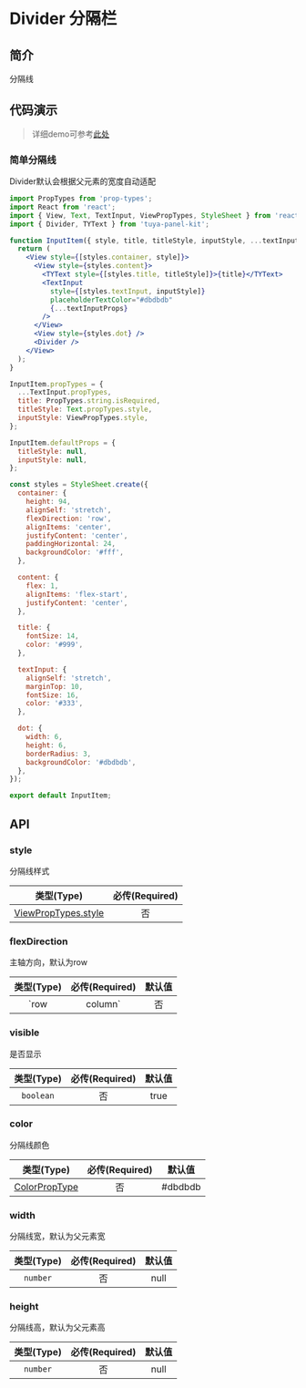 # Divider 分隔栏

<a name="e05dce83"></a>
## 简介

分隔线


<a name="da441097"></a>
## 代码演示

> 详细demo可参考[此处](https://github.com/TuyaInc/tuya-panel-kit/tree/develop_2.0/example/src/scenes)

<a name="91b287a7"></a>
### 简单分隔线

Divider默认会根据父元素的宽度自动适配

```jsx
import PropTypes from 'prop-types';
import React from 'react';
import { View, Text, TextInput, ViewPropTypes, StyleSheet } from 'react-native';
import { Divider, TYText } from 'tuya-panel-kit';

function InputItem({ style, title, titleStyle, inputStyle, ...textInputProps }) {
  return (
    <View style={[styles.container, style]}>
      <View style={styles.content}>
        <TYText style={[styles.title, titleStyle]}>{title}</TYText>
        <TextInput
          style={[styles.textInput, inputStyle]}
          placeholderTextColor="#dbdbdb"
          {...textInputProps}
        />
      </View>
      <View style={styles.dot} />
      <Divider />
    </View>
  );
}

InputItem.propTypes = {
  ...TextInput.propTypes,
  title: PropTypes.string.isRequired,
  titleStyle: Text.propTypes.style,
  inputStyle: ViewPropTypes.style,
};

InputItem.defaultProps = {
  titleStyle: null,
  inputStyle: null,
};

const styles = StyleSheet.create({
  container: {
    height: 94,
    alignSelf: 'stretch',
    flexDirection: 'row',
    alignItems: 'center',
    justifyContent: 'center',
    paddingHorizontal: 24,
    backgroundColor: '#fff',
  },

  content: {
    flex: 1,
    alignItems: 'flex-start',
    justifyContent: 'center',
  },

  title: {
    fontSize: 14,
    color: '#999',
  },

  textInput: {
    alignSelf: 'stretch',
    marginTop: 10,
    fontSize: 16,
    color: '#333',
  },

  dot: {
    width: 6,
    height: 6,
    borderRadius: 3,
    backgroundColor: '#dbdbdb',
  },
});

export default InputItem;
```

<a name="API"></a>
## API

<a name="style"></a>
### style

分隔线样式

| 类型(Type) | 必传(Required) |
| :---: | :---: |
| [ViewPropTypes.style](https://facebook.github.io/react-native/docs/style) | 否 |

<a name="flexDirection"></a>
### flexDirection

主轴方向，默认为row

| 类型(Type) | 必传(Required) | 默认值 |
| :---: | :---: | :---: |
| `row | column` | 否 | row |

<a name="visible"></a>
### visible

是否显示

| 类型(Type) | 必传(Required) | 默认值 |
| :---: | :---: | :---: |
| `boolean` | 否 | true |

<a name="color"></a>
### color

分隔线颜色

| 类型(Type) | 必传(Required) | 默认值 |
| :---: | :---: | :---: |
| [ColorPropType](https://facebook.github.io/react-native/docs/colors) | 否 | #dbdbdb |

<a name="width"></a>
### width

分隔线宽，默认为父元素宽

| 类型(Type) | 必传(Required) | 默认值 |
| :---: | :---: | :---: |
| `number` | 否 | null |

<a name="height"></a>
### height

分隔线高，默认为父元素高

| 类型(Type) | 必传(Required) | 默认值 |
| :---: | :---: | :---: |
| `number` | 否 | null |


